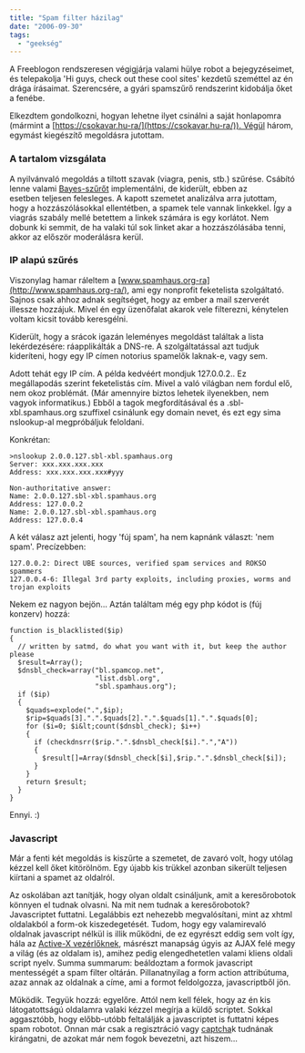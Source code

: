 ```yaml
---
title: "Spam filter házilag"
date: "2006-09-30"
tags: 
  - "geekség"
---
```


A Freeblogon rendszeresen végigjárja valami hülye robot a bejegyzéseimet, és telepakolja 'Hi guys, check out these cool sites' kezdetű szeméttel az én drága írásaimat. Szerencsére, a gyári spamszűrő rendszerint kidobálja őket a fenébe.

Elkezdtem gondolkozni, hogyan lehetne ilyet csinálni a saját honlapomra (mármint a [https://csokavar.hu-ra/](https://csokavar.hu-ra/)). Végül három, egymást kiegészítő megoldásra jutottam. 

### A tartalom vizsgálata

A nyilvánvaló megoldás a tiltott szavak (viagra, penis, stb.) szűrése. Csábító lenne valami [Bayes-szűrőt](http://en.wikipedia.org/wiki/Bayesian_filtering) implementálni, de kiderült, ebben az esetben teljesen felesleges. A kapott szemetet analizálva arra jutottam, hogy a hozzászólásokkal ellentétben, a spamek tele vannak linkekkel. Így a viagrás szabály mellé betettem a linkek számára is egy korlátot. Nem dobunk ki semmit, de ha valaki túl sok linket akar a hozzászólásába tenni, akkor az először moderálásra kerül.

### IP alapú szűrés

Viszonylag hamar ráleltem a [www.spamhaus.org-ra](http://www.spamhaus.org-ra/), ami egy nonprofit feketelista szolgáltató. Sajnos csak ahhoz adnak segítséget, hogy az ember a mail szerverét illessze hozzájuk. Mivel én egy üzenőfalat akarok vele filterezni, kénytelen voltam kicsit tovább keresgélni.

Kiderült, hogy a srácok igazán leleményes megoldást találtak a lista lekérdezésére: ráapplikálták a DNS-re. A szolgáltatással azt tudjuk kideríteni, hogy egy IP címen notorius spamelők laknak-e, vagy sem.

Adott tehát egy IP cím. A példa kedvéért mondjuk 127.0.0.2.. Ez megállapodás szerint feketelistás cím. Mivel a való világban nem fordul elő, nem okoz problémát. (Már amennyire biztos lehetek ilyenekben, nem vagyok informatikus.) Ebből a tagok megfordításával és a .sbl-xbl.spamhaus.org szuffixel csinálunk egy domain nevet, és ezt egy sima nslookup-al megpróbáljuk feloldani.

Konkrétan:

```
>nslookup 2.0.0.127.sbl-xbl.spamhaus.org
Server: xxx.xxx.xxx.xxx
Address: xxx.xxx.xxx.xxx#yyy

Non-authoritative answer:
Name: 2.0.0.127.sbl-xbl.spamhaus.org
Address: 127.0.0.2
Name: 2.0.0.127.sbl-xbl.spamhaus.org
Address: 127.0.0.4
```

A két válasz azt jelenti, hogy 'fúj spam', ha nem kapnánk választ: 'nem spam'. Precízebben:

```
127.0.0.2: Direct UBE sources, verified spam services and ROKSO spammers
127.0.0.4-6: Illegal 3rd party exploits, including proxies, worms and trojan exploits
```

Nekem ez nagyon bejön... Aztán találtam még egy php kódot is (fúj konzerv) hozzá:

```
function is_blacklisted($ip)
{
  // written by satmd, do what you want with it, but keep the author please
  $result=Array();
  $dnsbl_check=array("bl.spamcop.net",
                     "list.dsbl.org",
                     "sbl.spamhaus.org");
  if ($ip)
  {
    $quads=explode(".",$ip);
    $rip=$quads[3].".".$quads[2].".".$quads[1].".".$quads[0];
    for ($i=0; $i&lt;count($dnsbl_check); $i++)
    {
      if (checkdnsrr($rip.".".$dnsbl_check[$i].".","A"))
      {
        $result[]=Array($dnsbl_check[$i],$rip.".".$dnsbl_check[$i]);
      }
    }
    return $result;
  }
}
```

Ennyi. :)


### Javascript

Már a fenti két megoldás is kiszűrte a szemetet, de zavaró volt, hogy utólag kézzel kell őket kitörölnöm. Egy újabb kis trükkel azonban sikerült teljesen kiírtani a spamet az oldalról.

Az oskolában azt tanítják, hogy olyan oldalt csináljunk, amit a keresőrobotok könnyen el tudnak olvasni. Na mit nem tudnak a keresőrobotok? Javascriptet futtatni. Legalábbis ezt nehezebb megvalósítani, mint az xhtml oldalakból a form-ok kiszedegetését. Tudom, hogy egy valamirevaló oldalnak javascript nélkül is illik működni, de ez egyrészt eddig sem volt így, hála az [Active-X vezérlőknek](https://csokavar.hu/blog/2006/04/activex-szivas/), másrészt manapság úgyis az AJAX felé megy a világ (és az oldalam is), amihez pedig elengedhetetlen valami kliens oldali script nyelv. Summa summarum: beáldoztam a formok javascript mentességét a spam filter oltárán. Pillanatnyilag a form action attribútuma, azaz annak az oldalnak a címe, ami a formot feldolgozza, javascriptből jön.

Működik. Tegyük hozzá: egyelőre. Attól nem kell félek, hogy az én kis látogatottságú oldalamra valaki kézzel megírja a küldő scriptet. Sokkal aggasztóbb, hogy előbb-utóbb feltalálják a javascriptet is futtatni képes spam robotot. Onnan már csak a regisztráció vagy [captcha](http://en.wikipedia.org/wiki/Captcha)k tudnának kirángatni, de azokat már nem fogok bevezetni, azt hiszem...
